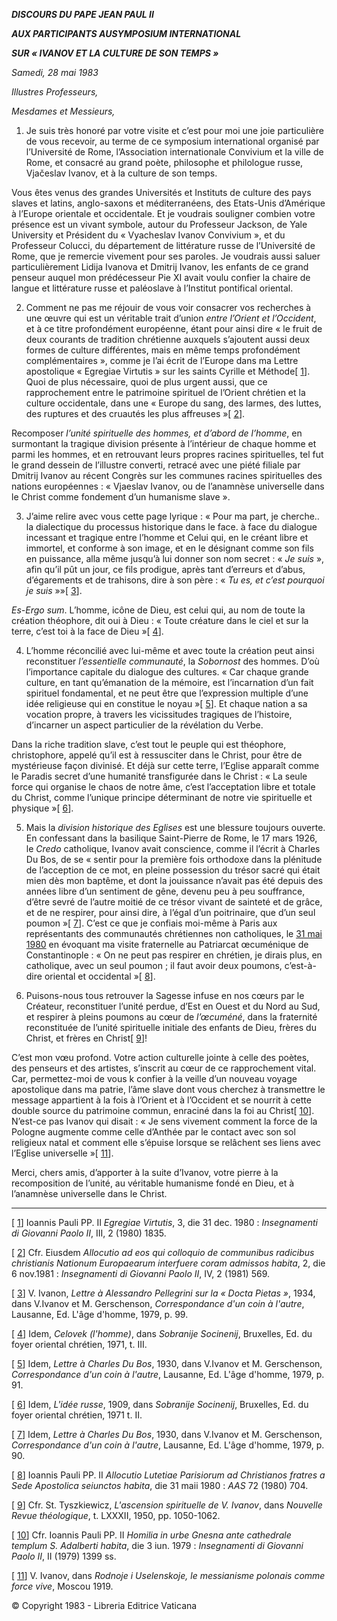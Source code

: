 ***DISCOURS DU PAPE JEAN PAUL II***

***AUX PARTICIPANTS AU******SYMPOSIUM INTERNATIONAL***

***SUR « *IVANOV ET LA CULTURE DE SON TEMPS* »***

*Samedi, 28 mai 1983*

*Illustres Professeurs,*

*Mesdames et Messieurs,*

1. Je suis très honoré par votre visite et c’est pour moi une joie particulière de vous recevoir, au terme de ce symposium international organisé par l’Université de Rome, l’Association internationale Convivium et la ville de Rome, et consacré au grand poète, philosophe et philologue russe, Vjačeslav Ivanov, et à la culture de son temps.

Vous êtes venus des grandes Universités et Instituts de culture des pays slaves et latins, anglo-saxons et méditerranéens, des Etats-Unis d’Amérique à l’Europe orientale et occidentale. Et je voudrais souligner combien votre présence est un vivant symbole, autour du Professeur Jackson, de Yale University et Président du « Vyacheslav Ivanov Convivium », et du Professeur Colucci, du département de littérature russe de l’Université de Rome, que je remercie vivement pour ses paroles. Je voudrais aussi saluer particulièrement Lidija Ivanova et Dmitrij Ivanov, les enfants de ce grand penseur auquel mon prédécesseur Pie XI avait voulu confier la chaire de langue et littérature russe et paléoslave à l’Institut pontifical oriental.

2. Comment ne pas me réjouir de vous voir consacrer vos recherches à une œuvre qui est un véritable trait d’union *entre l’Orient et l’Occident*, et à ce titre profondément européenne, étant pour ainsi dire « le fruit de deux courants de tradition chrétienne auxquels s’ajoutent aussi deux formes de culture différentes, mais en même temps profondément complémentaires », comme je l’ai écrit de l’Europe dans ma Lettre apostolique « Egregiae Virtutis » sur les saints Cyrille et Méthode[ [1](#_ftn1 "")]. Quoi de plus nécessaire, quoi de plus urgent aussi, que ce rapprochement entre le patrimoine spirituel de l’Orient chrétien et la culture occidentale, dans une « Europe du sang, des larmes, des luttes, des ruptures et des cruautés les plus affreuses »[ [2](#_ftn2 "")].

Recomposer *l’unité spirituelle des hommes, et d’abord de l’homme*, en surmontant la tragique division présente à l’intérieur de chaque homme et parmi les hommes, et en retrouvant leurs propres racines spirituelles, tel fut le grand dessein de l’illustre converti, retracé avec une piété filiale par Dmitrij Ivanov au récent Congrès sur les communes racines spirituelles des nations européennes : « Vjaeslav Ivanov, ou de l’anamnèse universelle dans le Christ comme fondement d’un humanisme slave ».

3. J’aime relire avec vous cette page lyrique : « Pour ma part, je cherche.. la dialectique du processus historique dans le face. à face du dialogue incessant et tragique entre l’homme et Celui qui, en le créant libre et immortel, et conforme à son image, et en le désignant comme son fils en puissance, alla même jusqu’à lui donner son nom secret : « *Je suis* », afin qu’il pût un jour, ce fils prodigue, après tant d’erreurs et d’abus, d’égarements et de trahisons, dire à son père : « *Tu es, et c’est pourquoi je suis* »»[ [3](#_ftn3 "")].

*Es-Ergo sum*. L’homme, icône de Dieu, est celui qui, au nom de toute la création théophore, dit oui à Dieu : « Toute créature dans le ciel et sur la terre, c’est toi à la face de Dieu »[ [4](#_ftn4 "")].

4. L’homme réconcilié avec lui-même et avec toute la création peut ainsi reconstituer *l’essentielle communauté*, la *Sobornost* des hommes. D’où l’importance capitale du dialogue des cultures. « Car chaque grande culture, en tant qu’émanation de la mémoire, est l’incarnation d’un fait spirituel fondamental, et ne peut être que l’expression multiple d’une idée religieuse qui en constitue le noyau »[ [5](#_ftn5 "")]. Et chaque nation a sa vocation propre, à travers les vicissitudes tragiques de l’histoire, d’incarner un aspect particulier de la révélation du Verbe.

Dans la riche tradition slave, c’est tout le peuple qui est théophore, christophore, appelé qu’il est à ressusciter dans le Christ, pour être de mystérieuse façon divinisé. Et déjà sur cette terre, l’Eglise apparaît comme le Paradis secret d’une humanité transfigurée dans le Christ : « La seule force qui organise le chaos de notre âme, c’est l’acceptation libre et totale du Christ, comme l’unique principe déterminant de notre vie spirituelle et physique »[ [6](#_ftn6 "")].

5. Mais la *division historique des Eglises* est une blessure toujours ouverte. En confessant dans la basilique Saint-Pierre de Rome, le 17 mars 1926, le *Credo* catholique, Ivanov avait conscience, comme il l’écrit à Charles Du Bos, de se « sentir pour la première fois orthodoxe dans la plénitude de l’acception de ce mot, en pleine possession du trésor sacré qui était mien dès mon baptême, et dont la jouissance n’avait pas été depuis des années libre d’un sentiment de gêne, devenu peu à peu souffrance, d’être sevré de l’autre moitié de ce trésor vivant de sainteté et de grâce, et de ne respirer, pour ainsi dire, à l’égal d’un poitrinaire, que d’un seul poumon »[ [7](#_ftn7 "")]. C’est ce que je confiais moi-même à Paris aux représentants des communautés chrétiennes non catholiques, le [31 mai 1980](http://www.vatican.va/holy_father/john_paul_ii/speeches/1980/may/documents/hf_jp-ii_spe_19800531_altre-confessioni_fr.html) en évoquant ma visite fraternelle au Patriarcat œcuménique de Constantinople : « On ne peut pas respirer en chrétien, je dirais plus, en catholique, avec un seul poumon ; il faut avoir deux poumons, c’est-à-dire oriental et occidental »[ [8](#_ftn8 "")].

6. Puisons-nous tous retrouver la Sagesse infuse en nos cœurs par le Créateur, reconstituer l’unité perdue, d’Est en Ouest et du Nord au Sud, et respirer à pleins poumons au cœur de *l’œcuméné*, dans la fraternité reconstituée de l’unité spirituelle initiale des enfants de Dieu, frères du Christ, et frères en Christ[ [9](#_ftn9 "")]!

C’est mon vœu profond. Votre action culturelle jointe à celle des poètes, des penseurs et des artistes, s’inscrit au cœur de ce rapprochement vital. Car, permettez-moi de vous k confier à la veille d’un nouveau voyage apostolique dans ma patrie, l’âme slave dont vous cherchez à transmettre le message appartient à la fois à l’Orient et à l’Occident et se nourrit à cette double source du patrimoine commun, enraciné dans la foi au Christ[ [10](#_ftn10 "")]. N’est-ce pas Ivanov qui disait : « Je sens vivement comment la force de la Pologne augmente comme celle d’Anthée par le contact avec son sol religieux natal et comment elle s’épuise lorsque se relâchent ses liens avec l’Eglise universelle »[ [11](#_ftn11 "")].

Merci, chers amis, d’apporter à la suite d’Ivanov, votre pierre à la recomposition de l’unité, au véritable humanisme fondé en Dieu, et à l’anamnèse universelle dans le Christ.

* * *

[ [1](#_ftnref1 "")] Ioannis Pauli PP. II *Egregiae Virtutis*, 3, die 31 dec. 1980 : *Insegnamenti di Giovanni Paolo II*, III, 2 (1980) 1835.

[ [2](#_ftnref2 "")] Cfr. Eiusdem *Allocutio ad eos qui colloquio de communibus radicibus christianis Nationum Europaearum interfuere coram admissos habita*, 2, die 6 nov.1981 : *Insegnamenti di Giovanni Paolo II*, IV, 2 (1981) 569.

[ [3](#_ftnref3 "")] V. Ivanon, *Lettre à Alessandro Pellegrini sur la « Docta Pietas »*, 1934, dans V.Ivanov et M. Gerschenson, *Correspondance d'un coin à l'autre*, Lausanne, Ed. L'âge d'homme, 1979, p. 99.

[ [4](#_ftnref4 "")] Idem, *Celovek* *(l'homme)*, dans *Sobranije Socinenij*, Bruxelles, Ed. du foyer oriental chrétien, 1971, t. III.

[ [5](#_ftnref5 "")] Idem, *Lettre à Charles Du Bos*, 1930, dans V.Ivanov et M. Gerschenson, *Correspondance d'un coin à l'autre*, Lausanne, Ed. L'âge d'homme, 1979, p. 91.

[ [6](#_ftnref6 "")] Idem, *L'idée russe*, 1909, dans *Sobranije Socinenij*, Bruxelles, Ed. du foyer oriental chrétien, 1971 t. II.

[ [7](#_ftnref7 "")] Idem, *Lettre à Charles Du Bos*, 1930, dans V.Ivanov et M. Gerschenson, *Correspondance d'un coin à l'autre*, Lausanne, Ed. L'âge d'homme, 1979, p. 90.

[ [8](#_ftnref8 "")] Ioannis Pauli PP. II *Allocutio Lutetiae Parisiorum ad Christianos fratres a Sede Apostolica seiunctos habita*, die 31 maii 1980 : *AAS* 72 (1980) 704.

[ [9](#_ftnref9 "")] Cfr. St. Tyszkiewicz, *L'ascension spirituelle de V. Ivanov*, dans *Nouvelle Revue théologique*, t. LXXXII, 1950, pp. 1050-1062.

[ [10](#_ftnref10 "")] Cfr. Ioannis Pauli PP. II *Homilia in urbe Gnesna ante cathedrale templum S. Adalberti habita*, die 3 iun. 1979 : *Insegnamenti di Giovanni Paolo II*, II (1979) 1399 ss.

[ [11](#_ftnref11 "")] V. Ivanov, dans *Rodnoje i Uselenskoje, le messianisme polonais comme force vive*, Moscou 1919.

© Copyright 1983 - Libreria Editrice Vaticana